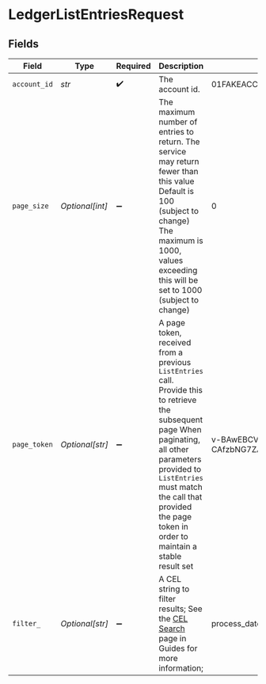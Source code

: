 # LedgerListEntriesRequest


## Fields

| Field                                                                                                                                                                                                                                                             | Type                                                                                                                                                                                                                                                              | Required                                                                                                                                                                                                                                                          | Description                                                                                                                                                                                                                                                       | Example                                                                                                                                                                                                                                                           |
| ----------------------------------------------------------------------------------------------------------------------------------------------------------------------------------------------------------------------------------------------------------------- | ----------------------------------------------------------------------------------------------------------------------------------------------------------------------------------------------------------------------------------------------------------------- | ----------------------------------------------------------------------------------------------------------------------------------------------------------------------------------------------------------------------------------------------------------------- | ----------------------------------------------------------------------------------------------------------------------------------------------------------------------------------------------------------------------------------------------------------------- | ----------------------------------------------------------------------------------------------------------------------------------------------------------------------------------------------------------------------------------------------------------------- |
| `account_id`                                                                                                                                                                                                                                                      | *str*                                                                                                                                                                                                                                                             | :heavy_check_mark:                                                                                                                                                                                                                                                | The account id.                                                                                                                                                                                                                                                   | 01FAKEACCOUNT1TYKWEYRH8S2K                                                                                                                                                                                                                                        |
| `page_size`                                                                                                                                                                                                                                                       | *Optional[int]*                                                                                                                                                                                                                                                   | :heavy_minus_sign:                                                                                                                                                                                                                                                | The maximum number of entries to return. The service may return fewer than this value Default is 100 (subject to change) The maximum is 1000, values exceeding this will be set to 1000 (subject to change)                                                       | 0                                                                                                                                                                                                                                                                 |
| `page_token`                                                                                                                                                                                                                                                      | *Optional[str]*                                                                                                                                                                                                                                                   | :heavy_minus_sign:                                                                                                                                                                                                                                                | A page token, received from a previous `ListEntries` call. Provide this to retrieve the subsequent page When paginating, all other parameters provided to `ListEntries` must match the call that provided the page token in order to maintain a stable result set | v-BAwEBCVBhZ2VUb2tlbgH_ggABAgEPUmVxdWVzdENoZWNrc3VtAQYAAQJJZAEMAAAAOv-CAfzbNG7ZAS8xZWYyMmM3ZS01NjdmLTBhYzgtYjZmZi1kNzYwNDI3YmI3N2Q6MjAyNC0wNi0wMgA=                                                                                                               |
| `filter_`                                                                                                                                                                                                                                                         | *Optional[str]*                                                                                                                                                                                                                                                   | :heavy_minus_sign:                                                                                                                                                                                                                                                | A CEL string to filter results; See the [CEL Search](https://developer.apexclearing.com/apex-fintech-solutions/docs/cel-search) page in Guides for more information;                                                                                              | process_date == date('2024-05-11') && account_id == '01HBRQ5BW6ZAY4BNWP4GWRD80X'                                                                                                                                                                                  |